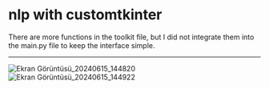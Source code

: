 # nlp with customtkinter
There are more functions in the toolkit file, but I did not integrate them into the main.py file to keep the interface simple.

---

![Ekran Görüntüsü_20240615_144820](https://github.com/mamitheprofessional/nlp_project/assets/130187748/1c91026f-3a47-4736-a46a-afe783dbe30f)
![Ekran Görüntüsü_20240615_144922](https://github.com/mamitheprofessional/nlp_project/assets/130187748/558d5ff7-7184-43e1-9859-a5185d51fb86)
